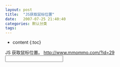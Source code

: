 ```yaml
---
layout: post
title:  "JS获取鼠标位置"
date:   2007-07-25 21:40:40
categories: 默认分类
tags:
---
```


* content
{:toc}

JS 获取鼠标位置。  http://www.mmommo.com/?id=29  <html><head><script language="javascript" type="text/javascript"><!--var domType = '';if (document.all) { domType = "ie4";} else if (document.getElementById) { domType = "std";} else if (document.layers) { domType = "ns4";}function initMouseMove(){ if(!document.all){  document.captureEvents(Event.MOUSEMOVE); } document.onmousemove = mouseMove;}function mouseMove(e){ var x,y; if(!document.all){  fetch_object("txt").value="move";  x=e.pageX;   y=e.pageY; }else{  x=document.body.scrollLeft+event.clientX;  y=document.body.scrollTop+event.clientY;  } fetch_object("txt").value=x+":"+y;}var objects=new Array();  function fetch_object(idname, forcefetch) { if (forcefetch || typeof(objects[idname]) == "undefined") {  switch (domType) {   case "std": {    objects[idname] = document.getElementById(idname);   }   break;     case "ie4": {    objects[idname] = document.all[idname];   }   break;     case "ns4": {    objects[idname] = document.layers[idname];   }   break;  } } return objects[idname];}--></script><title>get mouse position</title></head><body onload="initMouseMove()"><input id="txt"/></body></html>
        
